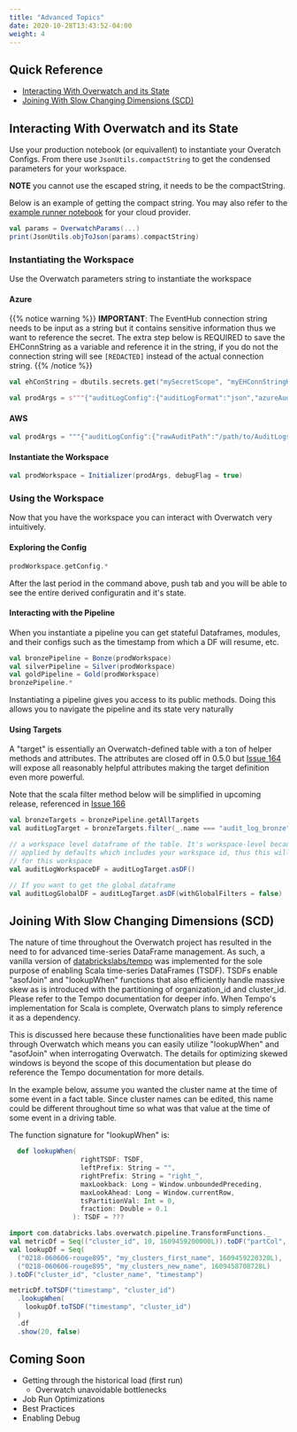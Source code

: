 ```yaml
---
title: "Advanced Topics"
date: 2020-10-28T13:43:52-04:00
weight: 4
---
```


## Quick Reference
* [Interacting With Overwatch and its State](#interacting-with-overwatch-and-its-state)
* [Joining With Slow Changing Dimensions (SCD)](#joining-with-slow-changing-dimensions-scd)

## Interacting With Overwatch and its State
Use your production notebook (or equivallent) to instantiate your Overatch Configs. 
From there use `JsonUtils.compactString` to get the condensed parameters for your workspace.

**NOTE** you cannot use the escaped string, it needs to be the compactString.

Below is an example of getting the compact string. You may also refer to the 
[example runner notebook](https://databrickslabs.github.io/overwatch/gettingstarted/#initializing-the-environment) 
for your cloud provider.

```scala
val params = OverwatchParams(...)
print(JsonUtils.objToJson(params).compactString)
```

### Instantiating the Workspace
Use the Overwatch parameters string to instantiate the workspace

#### Azure
{{% notice warning %}}
**IMPORTANT**: The EventHub connection string needs to be input as a string but it contains sensitive information
thus we want to reference the secret. The extra step below is REQUIRED to save the EHConnString as a variable
and reference it in the string, if you do not the connection string will see `[REDACTED]` instead of
the actual connection string.
{{% /notice %}}

```scala
val ehConString = dbutils.secrets.get("mySecretScope", "myEHConnStringKeyName")

val prodArgs = s"""{"auditLogConfig":{"auditLogFormat":"json","azureAuditLogEventhubConfig":{"connectionString":"${ehConString}","eventHubName":"EHName","auditRawEventsPrefix":"EHChkDir","maxEventsPerTrigger":10000}},"tokenSecret":{"scope":"mySecretScope","key":"PATKeyName"},"dataTarget":{"databaseName":"overwatch_etl","databaseLocation":"/path/to/etl.db","etlDataPathPrefix":"/path/to/global_share","consumerDatabaseName":"overwatch","consumerDatabaseLocation":"/path/to/consumer.db"},"badRecordsPath":"/path/to/bad/recordsTracker","overwatchScope":["audit","accounts","jobs","sparkEvents","clusters","clusterEvents","notebooks","pools"],"maxDaysToLoad":60,"databricksContractPrices":{"interactiveDBUCostUSD":0.55,"automatedDBUCostUSD":0.15,"sqlComputeDBUCostUSD":0.22,"jobsLightDBUCostUSD":0.1},"primordialDateString":"2021-01-01","intelligentScaling":{"enabled":true,"minimumCores":8,"maximumCores":64,"coeff":1.0}}"""
```

#### AWS
```scala
val prodArgs = """{"auditLogConfig":{"rawAuditPath":"/path/to/AuditLogs","auditLogFormat":"json"},"tokenSecret":{"scope":"mySecretScope","key":"PATKeyName"},"dataTarget":{"databaseName":"overwatch_etl","databaseLocation":"/path/to/etl.db","etlDataPathPrefix":"/path/to/global_share","consumerDatabaseName":"overwatch","consumerDatabaseLocation":"/path/to/consumer.db"},"badRecordsPath":"/tmp/overwatch_etl/sparkEventsBadrecords","overwatchScope":["audit","sparkEvents","jobs","clusters","clusterEvents","notebooks","pools"],"maxDaysToLoad":30,"databricksContractPrices":{"interactiveDBUCostUSD":0.56,"automatedDBUCostUSD":0.26,"sqlComputeDBUCostUSD":0.22,"jobsLightDBUCostUSD":0.1},"primordialDateString":"2021-01-01","intelligentScaling":{"enabled":false,"minimumCores":4,"maximumCores":512,"coeff":1.0}}"""
```

#### Instantiate the Workspace
```scala
val prodWorkspace = Initializer(prodArgs, debugFlag = true)
```

### Using the Workspace
Now that you have the workspace you can interact with Overwatch very intuitively.

#### Exploring the Config

```scala
prodWorkspace.getConfig.*
```

After the last period in the command above, push tab and you will be able to see the entire 
derived configuratin and it's state.

#### Interacting with the Pipeline
When you instantiate a pipeline you can get stateful Dataframes, modules, and their configs such as the timestamp
from which a DF will resume, etc.

```scala
val bronzePipeline = Bonze(prodWorkspace)
val silverPipeline = Silver(prodWorkspace)
val goldPipeline = Gold(prodWorkspace)
bronzePipeline.*
```

Instantiating a pipeline gives you access to its public methods. 
Doing this allows you to navigate the pipeline and its state very naturally

#### Using Targets

A "target" is essentially an Overwatch-defined table with a ton of helper methods and attributes. The attributes 
are closed off in 0.5.0 but [Issue 164](https://github.com/databrickslabs/overwatch/issues/164) will expose all 
reasonably helpful attributes making the target definition even more powerful.

Note that the scala filter method below will be simplified in upcoming release, referenced in 
[Issue 166](https://github.com/databrickslabs/overwatch/issues/166)
```scala
val bronzeTargets = bronzePipeline.getAllTargets
val auditLogTarget = bronzeTargets.filter(_.name === "audit_log_bronze") // the name of a target is the name of the etl table

// a workspace level dataframe of the table. It's workspace-level because "global filters" are automatically 
// applied by defaults which includes your workspace id, thus this will return the dataframe of the audit logs 
// for this workspace
val auditLogWorkspaceDF = auditLogTarget.asDF()

// If you want to get the global dataframe
val auditLogGlobalDF = auditLogTarget.asDF(withGlobalFilters = false)
```

## Joining With Slow Changing Dimensions (SCD)
The nature of time throughout the Overwatch project has resulted in the need to for 
advanced time-series DataFrame management. As such, a vanilla version of 
[databrickslabs/tempo](https://github.com/databrickslabs/tempo) was implemented 
for the sole purpose of enabling Scala time-series DataFrames (TSDF). TSDFs enable
"asofJoin" and "lookupWhen" functions that also efficiently handle massive skew as is 
introduced with the partitioning of organization_id and cluster_id. Please refer to the Tempo
documentation for deeper info. When Tempo's implementation for Scala is complete, Overwatch plans to 
simply reference it as a dependency.

This is discussed here because these functionalities have been made public through Overwatch which 
means you can easily utilize "lookupWhen" and "asofJoin" when interrogating Overwatch. The details for 
optimizing skewed windows is beyond the scope of this documentation but please do reference the Tempo 
documentation for more details.

In the example below, assume you wanted the cluster name at the time of some event in a fact table.
Since cluster names can be edited, this name could be different throughout time so what was that 
value at the time of some event in a driving table.

The function signature for "lookupWhen" is:
```scala
  def lookupWhen(
                  rightTSDF: TSDF,
                  leftPrefix: String = "",
                  rightPrefix: String = "right_",
                  maxLookback: Long = Window.unboundedPreceding,
                  maxLookAhead: Long = Window.currentRow,
                  tsPartitionVal: Int = 0,
                  fraction: Double = 0.1
                ): TSDF = ???
```

```scala
import com.databricks.labs.overwatch.pipeline.TransformFunctions._
val metricDf = Seq(("cluster_id", 10, 1609459200000L)).toDF("partCol", "metric", "timestamp")
val lookupDf = Seq(
  ("0218-060606-rouge895", "my_clusters_first_name", 1609459220320L),
  ("0218-060606-rouge895", "my_clusters_new_name", 1609458708728L)
).toDF("cluster_id", "cluster_name", "timestamp")

metricDf.toTSDF("timestamp", "cluster_id")
  .lookupWhen(
    lookupDf.toTSDF("timestamp", "cluster_id")
  )
  .df
  .show(20, false)
```


## Coming Soon
* Getting through the historical load (first run)
  * Overwatch unavoidable bottlenecks
* Job Run Optimizations 
* Best Practices
* Enabling Debug